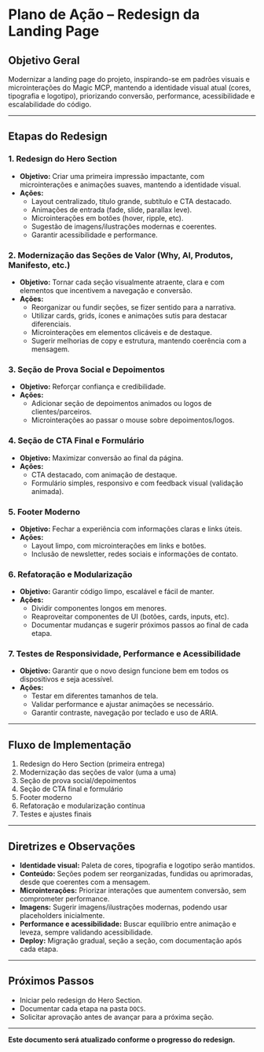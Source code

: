 # Plano de Ação – Redesign da Landing Page

## Objetivo Geral

Modernizar a landing page do projeto, inspirando-se em padrões visuais e microinterações do Magic MCP, mantendo a identidade visual atual (cores, tipografia e logotipo), priorizando conversão, performance, acessibilidade e escalabilidade do código.

---

## Etapas do Redesign

### 1. Redesign do Hero Section
- **Objetivo:** Criar uma primeira impressão impactante, com microinterações e animações suaves, mantendo a identidade visual.
- **Ações:**
  - Layout centralizado, título grande, subtítulo e CTA destacado.
  - Animações de entrada (fade, slide, parallax leve).
  - Microinterações em botões (hover, ripple, etc).
  - Sugestão de imagens/ilustrações modernas e coerentes.
  - Garantir acessibilidade e performance.

### 2. Modernização das Seções de Valor (Why, AI, Produtos, Manifesto, etc.)
- **Objetivo:** Tornar cada seção visualmente atraente, clara e com elementos que incentivem a navegação e conversão.
- **Ações:**
  - Reorganizar ou fundir seções, se fizer sentido para a narrativa.
  - Utilizar cards, grids, ícones e animações sutis para destacar diferenciais.
  - Microinterações em elementos clicáveis e de destaque.
  - Sugerir melhorias de copy e estrutura, mantendo coerência com a mensagem.

### 3. Seção de Prova Social e Depoimentos
- **Objetivo:** Reforçar confiança e credibilidade.
- **Ações:**
  - Adicionar seção de depoimentos animados ou logos de clientes/parceiros.
  - Microinterações ao passar o mouse sobre depoimentos/logos.

### 4. Seção de CTA Final e Formulário
- **Objetivo:** Maximizar conversão ao final da página.
- **Ações:**
  - CTA destacado, com animação de destaque.
  - Formulário simples, responsivo e com feedback visual (validação animada).

### 5. Footer Moderno
- **Objetivo:** Fechar a experiência com informações claras e links úteis.
- **Ações:**
  - Layout limpo, com microinterações em links e botões.
  - Inclusão de newsletter, redes sociais e informações de contato.

### 6. Refatoração e Modularização
- **Objetivo:** Garantir código limpo, escalável e fácil de manter.
- **Ações:**
  - Dividir componentes longos em menores.
  - Reaproveitar componentes de UI (botões, cards, inputs, etc).
  - Documentar mudanças e sugerir próximos passos ao final de cada etapa.

### 7. Testes de Responsividade, Performance e Acessibilidade
- **Objetivo:** Garantir que o novo design funcione bem em todos os dispositivos e seja acessível.
- **Ações:**
  - Testar em diferentes tamanhos de tela.
  - Validar performance e ajustar animações se necessário.
  - Garantir contraste, navegação por teclado e uso de ARIA.

---

## Fluxo de Implementação

1. Redesign do Hero Section (primeira entrega)
2. Modernização das seções de valor (uma a uma)
3. Seção de prova social/depoimentos
4. Seção de CTA final e formulário
5. Footer moderno
6. Refatoração e modularização contínua
7. Testes e ajustes finais

---

## Diretrizes e Observações

- **Identidade visual:** Paleta de cores, tipografia e logotipo serão mantidos.
- **Conteúdo:** Seções podem ser reorganizadas, fundidas ou aprimoradas, desde que coerentes com a mensagem.
- **Microinterações:** Priorizar interações que aumentem conversão, sem comprometer performance.
- **Imagens:** Sugerir imagens/ilustrações modernas, podendo usar placeholders inicialmente.
- **Performance e acessibilidade:** Buscar equilíbrio entre animação e leveza, sempre validando acessibilidade.
- **Deploy:** Migração gradual, seção a seção, com documentação após cada etapa.

---

## Próximos Passos

- Iniciar pelo redesign do Hero Section.
- Documentar cada etapa na pasta `DOCS`.
- Solicitar aprovação antes de avançar para a próxima seção.

---

**Este documento será atualizado conforme o progresso do redesign.** 